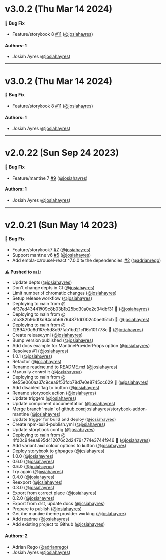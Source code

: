 # v3.0.2 (Thu Mar 14 2024)

#### 🐛 Bug Fix

- Feature/storybook 8 [#11](https://github.com/josiahayres/storybook-addon-mantine/pull/11) ([@josiahayres](https://github.com/josiahayres))

#### Authors: 1

- Josiah Ayres ([@josiahayres](https://github.com/josiahayres))

---

# v3.0.2 (Thu Mar 14 2024)

#### 🐛 Bug Fix

- Feature/storybook 8 [#11](https://github.com/josiahayres/storybook-addon-mantine/pull/11) ([@josiahayres](https://github.com/josiahayres))

#### Authors: 1

- Josiah Ayres ([@josiahayres](https://github.com/josiahayres))

---

# v2.0.22 (Sun Sep 24 2023)

#### 🐛 Bug Fix

- Feature/mantine 7 [#9](https://github.com/josiahayres/storybook-addon-mantine/pull/9) ([@josiahayres](https://github.com/josiahayres))

#### Authors: 1

- Josiah Ayres ([@josiahayres](https://github.com/josiahayres))

---

# v2.0.21 (Sun May 14 2023)

#### 🐛 Bug Fix

- Feature/storybook7 [#7](https://github.com/josiahayres/storybook-addon-mantine/pull/7) ([@josiahayres](https://github.com/josiahayres))
- Support mantine v6 [#5](https://github.com/josiahayres/storybook-addon-mantine/pull/5) ([@josiahayres](https://github.com/josiahayres))
- Add embla-carousel-react ^7.0.0 to the dependencies. [#2](https://github.com/josiahayres/storybook-addon-mantine/pull/2) ([@adrianrego](https://github.com/adrianrego))

#### ⚠️ Pushed to `main`

- Update depts ([@josiahayres](https://github.com/josiahayres))
- Don't change depts in CI ([@josiahayres](https://github.com/josiahayres))
- Limit number of chromatic changes ([@josiahayres](https://github.com/josiahayres))
- Setup release workflow ([@josiahayres](https://github.com/josiahayres))
- Deploying to main from @ 4f37ed43441909c8b03b1b25bd30a0e2c34dbf31 🚀 ([@josiahayres](https://github.com/josiahayres))
- Deploying to main from @ a1b382b9bdf8d94cbb66764871db002c0ae351cb 🚀 ([@josiahayres](https://github.com/josiahayres))
- Deploying to main from @ f289470c8d187e5d8c97fab1bd21c116c101778c 🚀 ([@josiahayres](https://github.com/josiahayres))
- Create release.yml ([@josiahayres](https://github.com/josiahayres))
- Bump version published ([@josiahayres](https://github.com/josiahayres))
- Add docs example for MantineProviderProps option ([@josiahayres](https://github.com/josiahayres))
- Resolves #1 ([@josiahayres](https://github.com/josiahayres))
- 1.0.1 ([@josiahayres](https://github.com/josiahayres))
- Refactor ([@josiahayres](https://github.com/josiahayres))
- Rename readme.md to README.md ([@josiahayres](https://github.com/josiahayres))
- Manually control it ([@josiahayres](https://github.com/josiahayres))
- Deploying to main from @ 9e55e060aa37c9cea9f53fcb78d7e0e8745cc629 🚀 ([@josiahayres](https://github.com/josiahayres))
- Add disabled flag to button ([@josiahayres](https://github.com/josiahayres))
- Rename storybook action ([@josiahayres](https://github.com/josiahayres))
- Update triggers ([@josiahayres](https://github.com/josiahayres))
- Update component documentation ([@josiahayres](https://github.com/josiahayres))
- Merge branch 'main' of github.com:josiahayres/storybook-addon-mantine ([@josiahayres](https://github.com/josiahayres))
- Update trigger for build and deploy ([@josiahayres](https://github.com/josiahayres))
- Create npm-build-publish.yml ([@josiahayres](https://github.com/josiahayres))
- Update storybook config ([@josiahayres](https://github.com/josiahayres))
- Deploying to main from @ 4fd0c94eea895d412076c2d24794774e3744f946 🚀 ([@josiahayres](https://github.com/josiahayres))
- Add variant and colour options to button ([@josiahayres](https://github.com/josiahayres))
- Deploy storybook to ghpages ([@josiahayres](https://github.com/josiahayres))
- 1.0.0 ([@josiahayres](https://github.com/josiahayres))
- 0.6.0 ([@josiahayres](https://github.com/josiahayres))
- 0.5.0 ([@josiahayres](https://github.com/josiahayres))
- Try again ([@josiahayres](https://github.com/josiahayres))
- 0.4.0 ([@josiahayres](https://github.com/josiahayres))
- Reexport ([@josiahayres](https://github.com/josiahayres))
- 0.3.0 ([@josiahayres](https://github.com/josiahayres))
- Export from correct place ([@josiahayres](https://github.com/josiahayres))
- 0.2.0 ([@josiahayres](https://github.com/josiahayres))
- Export from dist, update docs ([@josiahayres](https://github.com/josiahayres))
- Prepare to publish ([@josiahayres](https://github.com/josiahayres))
- Get the mantine theme provider working ([@josiahayres](https://github.com/josiahayres))
- Add readme ([@josiahayres](https://github.com/josiahayres))
- Add existing project to Github ([@josiahayres](https://github.com/josiahayres))

#### Authors: 2

- Adrian Rego ([@adrianrego](https://github.com/adrianrego))
- Josiah Ayres ([@josiahayres](https://github.com/josiahayres))
